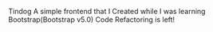 Tindog
A simple frontend that I Created while I was learning Bootstrap(Bootstrap v5.0)
Code Refactoring is left!
